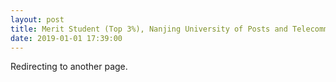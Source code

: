 ```yaml
---
layout: post
title: Merit Student (Top 3%), Nanjing University of Posts and Telecommunications
date: 2019-01-01 17:39:00
---
```


Redirecting to another page.

